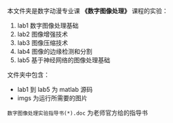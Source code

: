 本文件夹是数字动漫专业课 **《数字图像处理》** 课程的实验：

1. lab1 数字图像处理基础
2. lab2 图像增强技术
3. lab3 图像压缩技术
4. lab4 图像的边缘检测和分割
5. lab5 基于神经网络的图像处理基础

文件夹中包含：

- lab1 到 lab5 为 matlab 源码
- imgs 为运行所需要的图片

`数字图像处理实验指导书(*).doc` 为老师官方给的指导书

